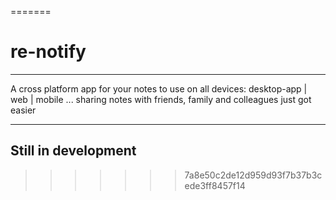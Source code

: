 =======
# re-notify

------------------------------------------------------------------

A cross platform app for your notes to use on all devices: desktop-app | web | mobile ... sharing notes with friends, family and colleagues just got easier

-------------------------------------------------------------------

## Still in development
>>>>>>> 7a8e50c2de12d959d93f7b37b3cede3ff8457f14
